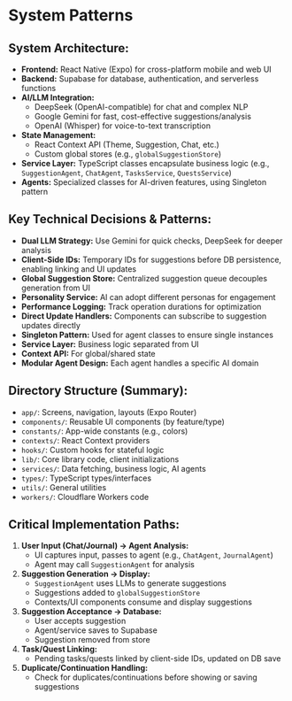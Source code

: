 # System Patterns

## System Architecture:
- **Frontend:** React Native (Expo) for cross-platform mobile and web UI
- **Backend:** Supabase for database, authentication, and serverless functions
- **AI/LLM Integration:**
    - DeepSeek (OpenAI-compatible) for chat and complex NLP
    - Google Gemini for fast, cost-effective suggestions/analysis
    - OpenAI (Whisper) for voice-to-text transcription
- **State Management:**
    - React Context API (Theme, Suggestion, Chat, etc.)
    - Custom global stores (e.g., `globalSuggestionStore`)
- **Service Layer:** TypeScript classes encapsulate business logic (e.g., `SuggestionAgent`, `ChatAgent`, `TasksService`, `QuestsService`)
- **Agents:** Specialized classes for AI-driven features, using Singleton pattern

## Key Technical Decisions & Patterns:
- **Dual LLM Strategy:** Use Gemini for quick checks, DeepSeek for deeper analysis
- **Client-Side IDs:** Temporary IDs for suggestions before DB persistence, enabling linking and UI updates
- **Global Suggestion Store:** Centralized suggestion queue decouples generation from UI
- **Personality Service:** AI can adopt different personas for engagement
- **Performance Logging:** Track operation durations for optimization
- **Direct Update Handlers:** Components can subscribe to suggestion updates directly
- **Singleton Pattern:** Used for agent classes to ensure single instances
- **Service Layer:** Business logic separated from UI
- **Context API:** For global/shared state
- **Modular Agent Design:** Each agent handles a specific AI domain

## Directory Structure (Summary):
- `app/`: Screens, navigation, layouts (Expo Router)
- `components/`: Reusable UI components (by feature/type)
- `constants/`: App-wide constants (e.g., colors)
- `contexts/`: React Context providers
- `hooks/`: Custom hooks for stateful logic
- `lib/`: Core library code, client initializations
- `services/`: Data fetching, business logic, AI agents
- `types/`: TypeScript types/interfaces
- `utils/`: General utilities
- `workers/`: Cloudflare Workers code

## Critical Implementation Paths:
1. **User Input (Chat/Journal) → Agent Analysis:**
    - UI captures input, passes to agent (e.g., `ChatAgent`, `JournalAgent`)
    - Agent may call `SuggestionAgent` for analysis
2. **Suggestion Generation → Display:**
    - `SuggestionAgent` uses LLMs to generate suggestions
    - Suggestions added to `globalSuggestionStore`
    - Contexts/UI components consume and display suggestions
3. **Suggestion Acceptance → Database:**
    - User accepts suggestion
    - Agent/service saves to Supabase
    - Suggestion removed from store
4. **Task/Quest Linking:**
    - Pending tasks/quests linked by client-side IDs, updated on DB save
5. **Duplicate/Continuation Handling:**
    - Check for duplicates/continuations before showing or saving suggestions
